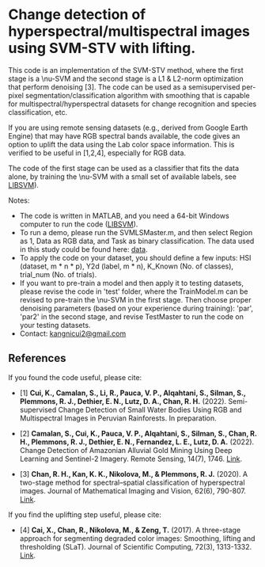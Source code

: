 # Change detection of hyperspectral/multispectral images using SVM-STV with lifting.

This code is an implementation of the SVM-STV method, where the first stage is a \nu-SVM and the second stage is a L1 & L2-norm optimization that perform denoising [3]. The code can be used as a semisupervised per-pixel segmentation/classification algorithm with smoothing that is capable for multispectral/hyperspectral datasets for change recognition and species classification, etc. 

If you are using remote sensing datasets (e.g., derived from Google Earth Engine) that may have RGB spectral bands available, the code gives an option to uplift the data using the Lab color space information. This is verified to be useful in [1,2,4], especially for RGB data.

The code of the first stage can be used as a classifier that fits the data alone, by training the \nu-SVM with a small set of available labels, see [LIBSVM](https://www.csie.ntu.edu.tw/~cjlin/libsvm/)).

Notes:
- The code is written in MATLAB, and you need a 64-bit Windows computer to run the code ([LIBSVM](https://www.csie.ntu.edu.tw/~cjlin/libsvm/)).
- To run a demo, please run the SVMLSMaster.m, and then select Region as 1, Data as RGB data, and Task as binary classification. The data used in this study could be found here: [data](https://zenodo.org/record/6400211#.Yo23DqhByMo).
- To apply the code on your dataset, you should define a few inputs: HSI (dataset, m * n * p), Y2d (label, m * n), K_Known (No. of classes), trial_num (No. of trials).
- If you want to pre-train a model and then apply it to testing datasets, please revise the code in 'test' folder, where the TrainModel.m can be revised to pre-train the \nu-SVM in the first stage. Then choose proper denoising parameters (based on your experience during training): 'par', 'par2' in the second stage, and revise TestMaster to run the code on your testing datasets.
- Contact: kangnicui2@gmail.com

## References
If you found the code useful, please cite:

- [1] **Cui, K., Camalan, S., Li, R., Pauca, V. P., Alqahtani, S., Silman, S., Plemmons, R. J., Dethier, E. N., Lutz, D. A., Chan, R. H.**  (2022). Semi-supervised Change Detection of Small Water Bodies Using RGB and Multispectral Images in Peruvian Rainforests. In preparation.

- [2] **Camalan, S., Cui, K., Pauca, V. P., Alqahtani, S., Silman, S., Chan, R. H., Plemmons, R. J., Dethier, E. N., Fernandez, L. E., Lutz, D. A.**  (2022). Change Detection of Amazonian Alluvial Gold Mining Using Deep Learning and Sentinel-2 Imagery. Remote Sensing, 14(7), 1746. [Link](https://www.mdpi.com/2072-4292/14/7/1746/htm).

- [3] **Chan, R. H., Kan, K. K., Nikolova, M., & Plemmons, R. J.** (2020). A two-stage method for spectral–spatial classification of hyperspectral images. Journal of Mathematical Imaging and Vision, 62(6), 790-807. [Link](https://link.springer.com/article/10.1007/s10851-019-00925-9).

If you find the uplifting step useful, please cite:

- [4] **Cai, X., Chan, R., Nikolova, M., & Zeng, T.** (2017). A three-stage approach for segmenting degraded color images: Smoothing, lifting and thresholding (SLaT). Journal of Scientific Computing, 72(3), 1313-1332. [Link](https://link.springer.com/article/10.1007%2Fs10915-017-0402-2).

